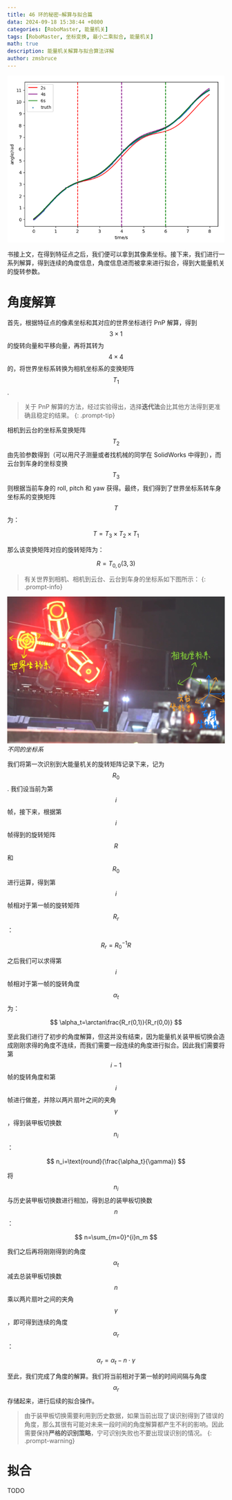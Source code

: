 ```yaml
---
title: 46 环的秘密—解算与拟合篇
data: 2024-09-18 15:38:44 +0800
categories: [RoboMaster, 能量机关]
tags: [RoboMaster, 坐标变换, 最小二乘拟合, 能量机关]
math: true
description: 能量机关解算与拟合算法详解
author: zmsbruce
---
```


![](/assets/img/2024-09-18-46环的秘密-解算与拟合篇/cover.png)

书接上文，在得到特征点之后，我们便可以拿到其像素坐标。接下来，我们进行一系列解算，得到连续的角度信息，角度信息进而被拿来进行拟合，得到大能量机关的旋转参数。

# 角度解算

首先，根据特征点的像素坐标和其对应的世界坐标进行 PnP 解算，得到 $$3\times 1$$ 的旋转向量和平移向量，再将其转为 $$4\times 4$$ 的，将世界坐标系转换为相机坐标系的变换矩阵 $$T_1$$.

> 关于 PnP 解算的方法，经过实验得出，选择**迭代法**会比其他方法得到更准确且稳定的结果。
{: .prompt-tip}

相机到云台的坐标系变换矩阵 $$T_2$$ 由先验参数得到（可以用尺子测量或者找机械的同学在 SolidWorks 中得到），而云台到车身的坐标变换 $$T_3$$ 则根据当前车身的 roll, pitch 和 yaw 获得。最终，我们得到了世界坐标系转车身坐标系的变换矩阵 $$T$$ 为：

$$
T=T_3\times T_2\times T_1
$$

那么该变换矩阵对应的旋转矩阵为：

$$
R=T_{0,0}(3,3)
$$

> 有关世界到相机、相机到云台、云台到车身的坐标系如下图所示：
{: .prompt-info}

![](/assets/img/2024-09-18-46环的秘密-解算与拟合篇/coor.png)
_不同的坐标系_

我们将第一次识别到大能量机关的旋转矩阵记录下来，记为 $$R_0$$. 我们设当前为第 $$i$$ 帧，接下来，根据第 $$i$$ 帧得到的旋转矩阵 $$R$$ 和 $$R_0$$ 进行运算，得到第 $$i$$ 帧相对于第一帧的旋转矩阵 $$R_r$$：

$$
R_r=R_0^{-1}R
$$

之后我们可以求得第 $$i$$ 帧相对于第一帧的旋转角度 $$\alpha_t$$ 为：

$$
\alpha_t=\arctan\frac{R_r(0,1)}{R_r(0,0)}
$$

至此我们进行了初步的角度解算，但这并没有结束，因为能量机关装甲板切换会造成刚刚求得的角度不连续，而我们需要一段连续的角度进行拟合。因此我们需要将第 $$i-1$$ 帧的旋转角度和第 $$i$$ 帧进行做差，并除以两片扇叶之间的夹角 $$\gamma$$，得到装甲板切换数 $$n_i$$：

$$
n_i=\text{round}(\frac{\alpha_t}{\gamma})
$$

将 $$n_i$$ 与历史装甲板切换数进行相加，得到总的装甲板切换数 $$n$$：

$$
n=\sum_{m=0}^{i}n_m
$$

我们之后再将刚刚得到的角度 $$\alpha_t$$ 减去总装甲板切换数 $$n$$ 乘以两片扇叶之间的夹角 $$\gamma$$，即可得到连续的角度 $$\alpha_r$$：

$$
\alpha_r=\alpha_t-n\cdot\gamma
$$

至此，我们完成了角度的解算。我们将当前相对于第一帧的时间间隔与角度 $$\alpha_r$$ 存储起来，进行后续的拟合操作。

> 由于装甲板切换需要利用到历史数据，如果当前出现了误识别得到了错误的角度，那么其很有可能对未来一段时间的角度解算都产生不利的影响。因此需要保持**严格的识别策略**，宁可识别失败也不要出现误识别的情况。
{: .prompt-warning}

# 拟合

TODO
